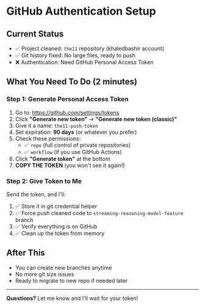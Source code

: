 # GitHub Authentication Setup

## Current Status
- ✅ Project cleaned: `the11` repository (khaledbashir account)
- ✅ Git history fixed: No large files, ready to push
- ❌ Authentication: Need GitHub Personal Access Token

## What You Need To Do (2 minutes)

### Step 1: Generate Personal Access Token
1. Go to: https://github.com/settings/tokens
2. Click **"Generate new token"** → **"Generate new token (classic)"**
3. Give it a name: `the11-push-token`
4. Set expiration: **90 days** (or whatever you prefer)
5. Check these permissions:
   - ✅ `repo` (full control of private repositories)
   - ✅ `workflow` (if you use GitHub Actions)
6. Click **"Generate token"** at the bottom
7. **COPY THE TOKEN** (you won't see it again!)

### Step 2: Give Token to Me
Send the token, and I'll:
1. ✅ Store it in git credential helper
2. ✅ Force push cleaned code to `streaming-reasoning-model-feature` branch
3. ✅ Verify everything is on GitHub
4. ✅ Clean up the token from memory

## After This
- You can create new branches anytime
- No more git size issues
- Ready to migrate to new repo if needed later

---

**Questions?** Let me know and I'll wait for your token!
